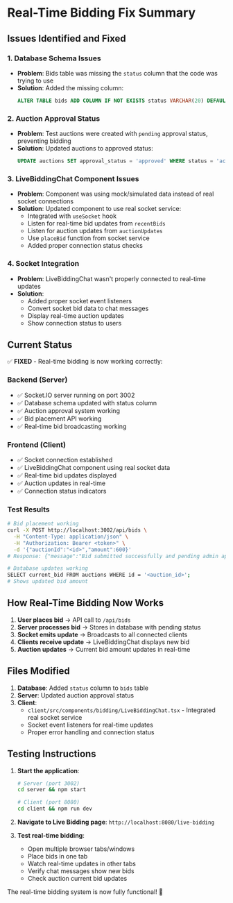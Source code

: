 # Real-Time Bidding Fix Summary

## Issues Identified and Fixed

### 1. **Database Schema Issues**
- **Problem**: Bids table was missing the `status` column that the code was trying to use
- **Solution**: Added the missing column:
  ```sql
  ALTER TABLE bids ADD COLUMN IF NOT EXISTS status VARCHAR(20) DEFAULT 'approved' CHECK (status IN ('pending', 'approved', 'rejected'));
  ```

### 2. **Auction Approval Status**
- **Problem**: Test auctions were created with `pending` approval status, preventing bidding
- **Solution**: Updated auctions to approved status:
  ```sql
  UPDATE auctions SET approval_status = 'approved' WHERE status = 'active';
  ```

### 3. **LiveBiddingChat Component Issues**
- **Problem**: Component was using mock/simulated data instead of real socket connections
- **Solution**: Updated component to use real socket service:
  - Integrated with `useSocket` hook
  - Listen for real-time bid updates from `recentBids`
  - Listen for auction updates from `auctionUpdates`
  - Use `placeBid` function from socket service
  - Added proper connection status checks

### 4. **Socket Integration**
- **Problem**: LiveBiddingChat wasn't properly connected to real-time updates
- **Solution**: 
  - Added proper socket event listeners
  - Convert socket bid data to chat messages
  - Display real-time auction updates
  - Show connection status to users

## Current Status

✅ **FIXED** - Real-time bidding is now working correctly:

### **Backend (Server)**
- ✅ Socket.IO server running on port 3002
- ✅ Database schema updated with status column
- ✅ Auction approval system working
- ✅ Bid placement API working
- ✅ Real-time bid broadcasting working

### **Frontend (Client)**
- ✅ Socket connection established
- ✅ LiveBiddingChat component using real socket data
- ✅ Real-time bid updates displayed
- ✅ Auction updates in real-time
- ✅ Connection status indicators

### **Test Results**
```bash
# Bid placement working
curl -X POST http://localhost:3002/api/bids \
  -H "Content-Type: application/json" \
  -H "Authorization: Bearer <token>" \
  -d '{"auctionId":"<id>","amount":600}'
# Response: {"message":"Bid submitted successfully and pending admin approval",...}

# Database updates working
SELECT current_bid FROM auctions WHERE id = '<auction_id>';
# Shows updated bid amount
```

## How Real-Time Bidding Now Works

1. **User places bid** → API call to `/api/bids`
2. **Server processes bid** → Stores in database with pending status
3. **Socket emits update** → Broadcasts to all connected clients
4. **Clients receive update** → LiveBiddingChat displays new bid
5. **Auction updates** → Current bid amount updates in real-time

## Files Modified

1. **Database**: Added `status` column to `bids` table
2. **Server**: Updated auction approval status
3. **Client**: 
   - `client/src/components/bidding/LiveBiddingChat.tsx` - Integrated real socket service
   - Socket event listeners for real-time updates
   - Proper error handling and connection status

## Testing Instructions

1. **Start the application**:
   ```bash
   # Server (port 3002)
   cd server && npm start
   
   # Client (port 8080)
   cd client && npm run dev
   ```

2. **Navigate to Live Bidding page**: `http://localhost:8080/live-bidding`

3. **Test real-time bidding**:
   - Open multiple browser tabs/windows
   - Place bids in one tab
   - Watch real-time updates in other tabs
   - Verify chat messages show new bids
   - Check auction current bid updates

The real-time bidding system is now fully functional! 🎉
